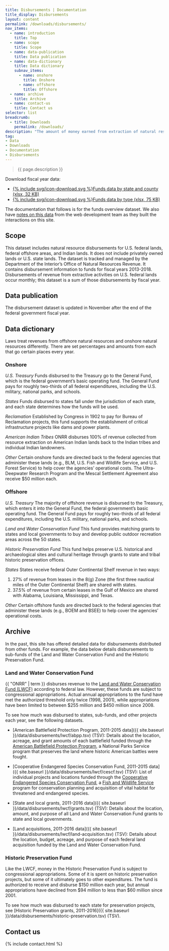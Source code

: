 ```yaml
---
title: Disbursements | Documentation
title_display: Disbursements
layout: content
permalink: /downloads/disbursements/
nav_items:
  - name: introduction
    title: Top
  - name: scope
    title: Scope
  - name: data-publication
    title: Data publication
  - name: data-dictionary
    title: Data dictionary
    subnav_items:
      - name: onshore
        title: Onshore
      - name: offshore
        title: Offshore
  - name: archive
    title: Archive
  - name: contact-us
    title: Contact us
selector: list
breadcrumb:
  - title: Downloads
    permalink: /downloads/
description: "The amount of money earned from extraction of natural resources on federal lands that is disbursed to various legislated funds. Our fund overview dataset is from the Office of Natural Resources Revenue, which is part of the Department of the Interior."
tag:
- Data
- Downloads
- Documentation
- Disbursements
---
```


> {{ page.description }}

Download fiscal year data:

<ul class="downloads-download_links list-unstyled">
  <li><a href="{{site.baseurl}}/downloads/disbursements_FY2003-2018_by_type.xlsx">{% include svg/icon-download.svg %}Funds data by state and county (xlsx, 32 KB)</a></li>
  <li><a href="{{site.baseurl}}/downloads/disbursements_FY2003-2017_by_type.xlsx">{% include svg/icon-download.svg %}Funds data by type (xlsx, 75 KB)</a></li>
</ul>

The documentation that follows is for the funds overview dataset. We also have [notes on this data](https://github.com/onrr/doi-extractives-data/wiki/Data-Catalog#disbursements) from the web development team as they built the interactions on this site.

## Scope

This dataset includes natural resource disbursements for U.S. federal lands, federal offshore areas, and Indian lands. It does not include privately owned lands or U.S. state lands. The dataset is tracked and managed by the Department of the Interior’s Office of Natural Resources Revenue. It contains disbursement information to funds for fiscal years 2013-2018. Disbursements of revenue from extractive activities on U.S. federal lands occur monthly; this dataset is a sum of those disbursements by fiscal year.

## Data publication

The disbursement dataset is updated in November after the end of the federal government fiscal year.

## Data dictionary

Laws treat revenues from offshore natural resources and onshore natural resources differently. There are set percentages and amounts from each that go certain places every year.

### Onshore

_U.S. Treasury_ Funds disbursed to the Treasury go to the General Fund, which is the federal government’s basic operating fund. The General Fund pays for roughly two-thirds of all federal expenditures, including the U.S. military, national parks, and schools.

_States_ Funds disbursed to states fall under the jurisdiction of each state, and each state determines how the funds will be used.

_Reclamation_ Established by Congress in 1902 to pay for Bureau of Reclamation projects, this fund supports the establishment of critical infrastructure projects like dams and power plants.

_American Indian Tribes_ ONRR disburses 100% of revenue collected from resource extraction on American Indian lands back to the Indian tribes and individual Indian landowners.

_Other_ Certain onshore funds are directed back to the federal agencies that administer these lands (e.g., BLM, U.S. Fish and Wildlife Service, and U.S. Forest Service) to help cover the agencies’ operational costs. The Ultra-Deepwater Research Program and the Mescal Settlement Agreement also receive $50 million each.

### Offshore

_U.S. Treasury_ The majority of offshore revenue is disbursed to the Treasury, which enters it into the General Fund, the federal government’s basic operating fund. The General Fund pays for roughly two-thirds of all federal expenditures, including the U.S. military, national parks, and schools.

_Land and Water Conservation Fund_ This fund provides matching grants to states and local governments to buy and develop public outdoor recreation areas across the 50 states.

_Historic Preservation Fund_ This fund helps preserve U.S. historical and archaeological sites and cultural heritage through grants to state and tribal historic preservation offices.

_States_ States receive federal Outer Continental Shelf revenue in two ways:

1. 27% of revenue from leases in the 8(g) Zone (the first three nautical miles of the Outer Continental Shelf) are shared with states.
2. 37.5% of revenue from certain leases in the Gulf of Mexico are shared with Alabama, Louisiana, Mississippi, and Texas.

_Other_ Certain offshore funds are directed back to the federal agencies that administer these lands (e.g., BOEM and BSEE) to help cover the agencies’ operational costs.

## Archive

In the past, this site has offered detailed data for disbursements distributed from other funds. For example, the data below details disbursements to sub-funds of the Land and Water Conservation Fund and the Historic Preservation Fund.

### Land and Water Conservation Fund

{{ "ONRR" | term }} disburses revenue to the [Land and Water Conservation Fund (LWCF)](https://www.nps.gov/subjects/lwcf/index.htm) according to federal law. However, these funds are subject to congressional appropriations. Actual annual appropriations to the fund have met the authorized threshold only twice (1998, 2001), while appropriations have been limited to between $255 million and $450 million since 2008.

To see how much was disbursed to states, sub-funds, and other projects each year, see the following datasets.

* [American Battlefield Protection Program, 2011-2015 data]({{ site.baseurl }}/data/disbursements/lwcf/abpp.tsv) (TSV): Details about the location, acreage, and grant amounts of each battlefield funded through the [American Battlefield Protection Program](https://www.nps.gov/abpp/index.htm), a National Parks Service program that preserves the land where historic American battles were fought.

* [Cooperative Endangered Species Conservation Fund, 2011-2015 data]({{ site.baseurl }}/data/disbursements/lwcf/cescf.tsv) (TSV): List of individual projects and locations funded through the [Cooperative Endangered Species Conservation Fund](https://www.fws.gov/endangered/grants/), a [Fish and Wildlife Service](https://www.fws.gov/) program for conservation planning and acquisition of vital habitat for threatened and endangered species.

* [State and local grants, 2011-2016 data]({{ site.baseurl }}/data/disbursements/lwcf/grants.tsv) (TSV): Details about the location, amount, and purpose of all Land and Water Conservation Fund grants to state and local governments.

* [Land acquisitions, 2011-2016 data]({{ site.baseurl }}/data/disbursements/lwcf/land-acquisition.tsv) (TSV): Details about the location, budget, acreage, and purpose of each federal land acquisition funded by the Land and Water Conservation Fund.

### Historic Preservation Fund

Like the LWCF, money in the Historic Preservation Fund is subject to congressional appropriations. Some of it is spent on historic preservation projects, but some of it ultimately goes to other expenditures. The fund is authorized to receive and disburse $150 million each year, but annual appropriations have declined from $94 million to less than $60 million since 2001.

To see how much was disbursed to each state for preservation projects, see [Historic Preservation grants, 2011-2016]({{ site.baseurl }}/data/disbursements/historic-preservation.tsv) (TSV).

## Contact us

{% include contact.html %}
